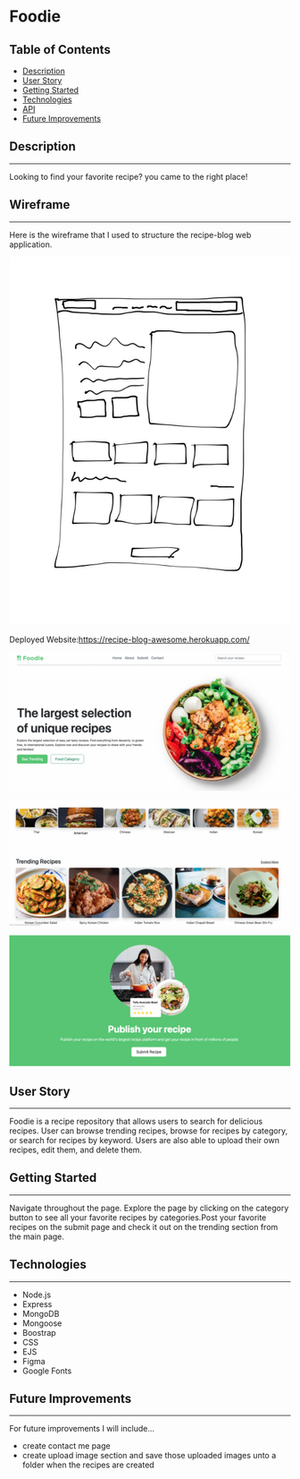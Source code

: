 # **Foodie**

## Table of Contents

- [Description](#Description)
- [User Story](#user-story)
- [Getting Started](#getting-started)
- [Technologies](#technologies)
- [API](#API)
- [Future Improvements](#future-improvements)

## Description

---

Looking to find your favorite recipe? you came to the right place!

## Wireframe

---

Here is the wireframe that I used to structure the recipe-blog web application.

![alt text](./public/img/wireframe.png)

Deployed Website:https://recipe-blog-awesome.herokuapp.com/

![alt text](./public/img/Frontpage.png)

![alt text](./public/img/Recipes.png)

![alt text](./public/img/submitpage.png)

## User Story

---

Foodie is a recipe repository that allows users to search for delicious recipes. User can browse trending recipes, browse for recipes by category, or search for recipes by keyword. Users are also able to upload their own recipes, edit them, and delete them.

## Getting Started

---

Navigate throughout the page. Explore the page by clicking on the category button to see all your favorite recipes by categories.Post your favorite recipes on the submit page and check it out on the trending section from the main page.

## Technologies

---

- Node.js
- Express
- MongoDB
- Mongoose
- Boostrap
- CSS
- EJS
- Figma
- Google Fonts

## Future Improvements

---

For future improvements I will include...

- create contact me page
- create upload image section and save those uploaded images unto a folder when the recipes are created
